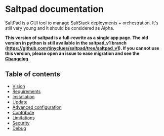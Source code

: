 # Saltpad documentation

SaltPad is a GUI tool to manage SaltStack deployments + orchestration. It's still very young and it should be considered as Alpha.

__This version of saltpad is a full-rewrite as a single app page. The old version in python is still available in the saltpad_v1 branch (https://github.com/tinyclues/saltpad/tree/saltpad_v1). If you cannot use this version, please open an issue to ease migration and see the [Changelog](../Changelog.md).__

## Table of contents

 - [Vision](vision.md)
 - [Requirements](requirements.md)
 - [Installation](installation.md)
 - [Update](update.md)
 - [Advanced configuration](advanced_configuration.md)
 - [Contribute](contribute.md)
 - [Limitations](limitations.md)
 - [Security](security.md)
 - [Debug](debug.md)
